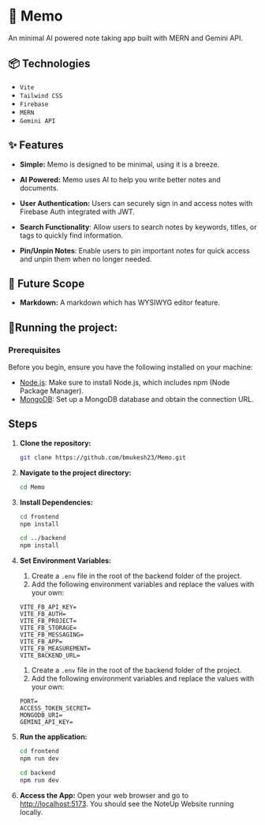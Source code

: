 # 🫧 Memo
An minimal AI powered note taking app built with MERN and Gemini API.

## 📦 Technologies

- `Vite`
- `Tailwind CSS`
- `Firebase`
- `MERN`
- `Gemini API`

## ✨ Features

- **Simple:** Memo is designed to be minimal, using it is a breeze.

- **AI Powered:** Memo uses AI to help you write better notes and documents.

- **User Authentication:** Users can securely sign in and access notes with Firebase Auth integrated with JWT.

- **Search Functionality**: Allow users to search notes by keywords, titles, or tags to quickly find information.

- **Pin/Unpin Notes**: Enable users to pin important notes for quick access and unpin them when no longer needed.

## 💭 Future Scope
- **Markdown:** A markdown which has WYSIWYG editor feature.

## 🚦Running the project:

### Prerequisites

Before you begin, ensure you have the following installed on your machine:

- [Node.js](https://nodejs.org/): Make sure to install Node.js, which includes npm (Node Package Manager).
- [MongoDB](https://www.mongodb.com/try/download/community): Set up a MongoDB database and obtain the connection URL.

## Steps

1. **Clone the repository:**
    ```bash
    git clone https://github.com/bmukesh23/Memo.git
    ```

2. **Navigate to the project directory:**
    ```bash
    cd Memo
    ```

3. **Install Dependencies:**
    ```bash
    cd frontend
    npm install
    ```

    ```bash
    cd ../backend
    npm install
    ```

4. **Set Environment Variables:**
    1. Create a `.env` file in the root of the backend folder of the project.
    2. Add the following environment variables and replace the values with your own:

    ```env
    VITE_FB_API_KEY=
    VITE_FB_AUTH=
    VITE_FB_PROJECT=
    VITE_FB_STORAGE=
    VITE_FB_MESSAGING=
    VITE_FB_APP=
    VITE_FB_MEASUREMENT=
    VITE_BACKEND_URL=
    ```

    1. Create a `.env` file in the root of the backend folder of the project.
    2. Add the following environment variables and replace the values with your own:

    ```env
    PORT=
    ACCESS_TOKEN_SECRET=
    MONGODB_URI=
    GEMINI_API_KEY=
    ```

5. **Run the application:**
    ```bash
    cd frontend
    npm run dev
    ```

    ```bash
    cd backend
    npm run dev
    ```

6. **Access the App:**
     Open your web browser and go to [http://localhost:5173](http://localhost:5173). You should see the NoteUp Website running locally.